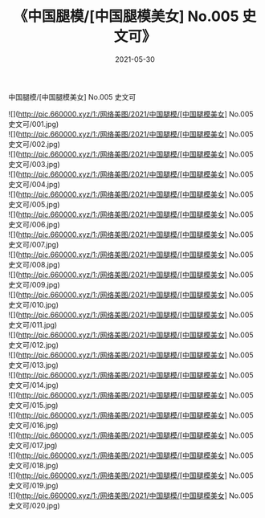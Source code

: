 ﻿---
layout: post
title:  《中国腿模/[中国腿模美女] No.005 史文可》
date:   2021-05-30
img: http://pic.660000.xyz/1:/网络美图/2021/中国腿模/[中国腿模美女] No.005 史文可/000.jpg
categories: [美女, 清纯, 唯美]
---

中国腿模/[中国腿模美女] No.005 史文可

 ![](http://pic.660000.xyz/1:/网络美图/2021/中国腿模/[中国腿模美女] No.005 史文可/001.jpg) <br>![](http://pic.660000.xyz/1:/网络美图/2021/中国腿模/[中国腿模美女] No.005 史文可/002.jpg) <br>![](http://pic.660000.xyz/1:/网络美图/2021/中国腿模/[中国腿模美女] No.005 史文可/003.jpg) <br>![](http://pic.660000.xyz/1:/网络美图/2021/中国腿模/[中国腿模美女] No.005 史文可/004.jpg) <br>![](http://pic.660000.xyz/1:/网络美图/2021/中国腿模/[中国腿模美女] No.005 史文可/005.jpg) <br>![](http://pic.660000.xyz/1:/网络美图/2021/中国腿模/[中国腿模美女] No.005 史文可/006.jpg) <br>![](http://pic.660000.xyz/1:/网络美图/2021/中国腿模/[中国腿模美女] No.005 史文可/007.jpg) <br>![](http://pic.660000.xyz/1:/网络美图/2021/中国腿模/[中国腿模美女] No.005 史文可/008.jpg) <br>![](http://pic.660000.xyz/1:/网络美图/2021/中国腿模/[中国腿模美女] No.005 史文可/009.jpg) <br>![](http://pic.660000.xyz/1:/网络美图/2021/中国腿模/[中国腿模美女] No.005 史文可/010.jpg) <br>![](http://pic.660000.xyz/1:/网络美图/2021/中国腿模/[中国腿模美女] No.005 史文可/011.jpg) <br>![](http://pic.660000.xyz/1:/网络美图/2021/中国腿模/[中国腿模美女] No.005 史文可/012.jpg) <br>![](http://pic.660000.xyz/1:/网络美图/2021/中国腿模/[中国腿模美女] No.005 史文可/013.jpg) <br>![](http://pic.660000.xyz/1:/网络美图/2021/中国腿模/[中国腿模美女] No.005 史文可/014.jpg) <br>![](http://pic.660000.xyz/1:/网络美图/2021/中国腿模/[中国腿模美女] No.005 史文可/015.jpg) <br>![](http://pic.660000.xyz/1:/网络美图/2021/中国腿模/[中国腿模美女] No.005 史文可/016.jpg) <br>![](http://pic.660000.xyz/1:/网络美图/2021/中国腿模/[中国腿模美女] No.005 史文可/017.jpg) <br>![](http://pic.660000.xyz/1:/网络美图/2021/中国腿模/[中国腿模美女] No.005 史文可/018.jpg) <br>![](http://pic.660000.xyz/1:/网络美图/2021/中国腿模/[中国腿模美女] No.005 史文可/019.jpg) <br>![](http://pic.660000.xyz/1:/网络美图/2021/中国腿模/[中国腿模美女] No.005 史文可/020.jpg) <br>